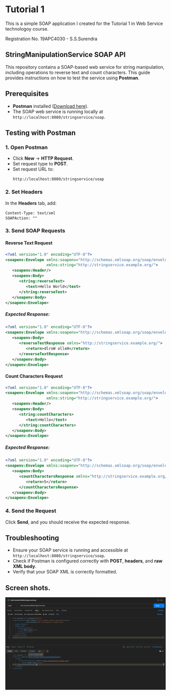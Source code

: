 # Tutorial 1 

This is a simple SOAP application I created for the Tutorial 1 in Web Service technologoy course.

Registration No. 19APC4030 - S.S.Surendra

## StringManipulationService SOAP API

This repository contains a SOAP-based web service for string manipulation, including operations to reverse text and count characters. This guide provides instructions on how to test the service using **Postman**.

## Prerequisites
- **Postman** installed ([Download here](https://www.postman.com/)).
- The SOAP web service is running locally at `http://localhost:8080/stringservice/soap`.

## Testing with Postman

### 1. Open Postman
- Click **New** → **HTTP Request**.
- Set request type to **POST**.
- Set request URL to:
  ```
  http://localhost:8080/stringservice/soap
  ```

### 2. Set Headers
In the **Headers** tab, add:
```
Content-Type: text/xml
SOAPAction: ""
```

### 3. Send SOAP Requests

#### **Reverse Text Request**
```xml
<?xml version="1.0" encoding="UTF-8"?>
<soapenv:Envelope xmlns:soapenv="http://schemas.xmlsoap.org/soap/envelope/"
                  xmlns:string="http://stringservice.example.org/">
   <soapenv:Header/>
   <soapenv:Body>
      <string:reverseText>
         <text>Hello World</text>
      </string:reverseText>
   </soapenv:Body>
</soapenv:Envelope>
```
##### Expected Response:
```xml
<?xml version="1.0" encoding="UTF-8"?>
<soapenv:Envelope xmlns:soapenv="http://schemas.xmlsoap.org/soap/envelope/">
   <soapenv:Body>
      <reverseTextResponse xmlns="http://stringservice.example.org/">
         <return>dlroW olleH</return>
      </reverseTextResponse>
   </soapenv:Body>
</soapenv:Envelope>
```

#### **Count Characters Request**
```xml
<?xml version="1.0" encoding="UTF-8"?>
<soapenv:Envelope xmlns:soapenv="http://schemas.xmlsoap.org/soap/envelope/"
                  xmlns:string="http://stringservice.example.org/">
   <soapenv:Header/>
   <soapenv:Body>
      <string:countCharacters>
         <text>Hello</text>
      </string:countCharacters>
   </soapenv:Body>
</soapenv:Envelope>
```
##### Expected Response:
```xml
<?xml version="1.0" encoding="UTF-8"?>
<soapenv:Envelope xmlns:soapenv="http://schemas.xmlsoap.org/soap/envelope/">
   <soapenv:Body>
      <countCharactersResponse xmlns="http://stringservice.example.org/">
         <return>5</return>
      </countCharactersResponse>
   </soapenv:Body>
</soapenv:Envelope>
```

### 4. Send the Request
Click **Send**, and you should receive the expected response.

## Troubleshooting
- Ensure your SOAP service is running and accessible at `http://localhost:8080/stringservice/soap`.
- Check if Postman is configured correctly with **POST**, **headers**, and **raw XML body**.
- Verify that your SOAP XML is correctly formatted.

## Screen shots.

![screenshot](./assets/image.png)


